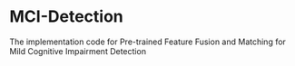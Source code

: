 # MCI-Detection
The implementation code for Pre-trained Feature Fusion and Matching for Mild Cognitive Impairment Detection
